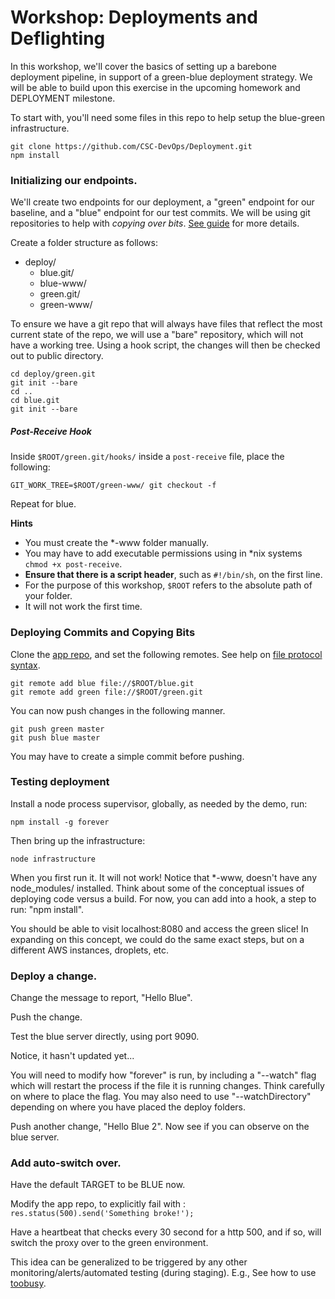 # Workshop: Deployments and Deflighting

In this workshop, we'll cover the basics of setting up a barebone deployment pipeline, in support of a green-blue deployment strategy.  We will be able to build upon this exercise in the upcoming homework and DEPLOYMENT milestone.

To start with, you'll need some files in this repo to help setup the blue-green infrastructure.

    git clone https://github.com/CSC-DevOps/Deployment.git
    npm install

### Initializing our endpoints.

We'll create two endpoints for our deployment, a "green" endpoint for our baseline, and a "blue" endpoint for our test commits.  We will be using git repositories to help with *copying over bits*.  [See guide](http://toroid.org/ams/git-website-howto) for more details.

Create a folder structure as follows:

* deploy/
  * blue.git/
  * blue-www/
  * green.git/
  * green-www/

To ensure we have a git repo that will always have files that reflect the most current state of the repo, we will use a "bare" repository, which will not have a working tree.  Using a hook script, the changes will then be checked out to public directory.

    cd deploy/green.git
    git init --bare
    cd ..
    cd blue.git
    git init --bare

##### Post-Receive Hook

Inside `$ROOT/green.git/hooks/` inside a `post-receive` file, place the following:

    GIT_WORK_TREE=$ROOT/green-www/ git checkout -f

Repeat for blue.

**Hints**

* You must create the *-www folder manually.
* You may have to add executable permissions using in *nix systems `chmod +x post-receive`.
* **Ensure that there is a script header**, such as `#!/bin/sh`, on the first line.
* For the purpose of this workshop, `$ROOT` refers to the absolute path of your folder.
* It will not work the first time.

### Deploying Commits and Copying Bits

Clone the [app repo](https://github.com/CSC-DevOps/App), and set the following remotes.  See help on [file protocol syntax](http://en.wikipedia.org/wiki/File_URI_scheme#Format).

    git remote add blue file://$ROOT/blue.git
    git remote add green file://$ROOT/green.git

You can now push changes in the following manner.

    git push green master
    git push blue master

You may have to create a simple commit before pushing.

### Testing deployment

Install a node process supervisor, globally, as needed by the demo, run:

    npm install -g forever

Then bring up the infrastructure:

    node infrastructure

When you first run it.  It will not work!  Notice that *-www, doesn't have any node_modules/ installed.  Think about some of the conceptual issues of deploying code versus a build.  For now, you can add into a hook, a step to run: "npm install".

You should be able to visit localhost:8080 and access the green slice!
In expanding on this concept, we could do the same exact steps, but on a different AWS instances, droplets, etc.

### Deploy a change.

Change the message to report, "Hello Blue".  

Push the change.

Test the blue server directly, using port 9090.

Notice, it hasn't updated yet...

You will need to modify how "forever" is run, by including a "--watch" flag which will restart the process if the file it is running changes.  Think carefully on where to place the flag.  You may also need to use "--watchDirectory" depending on where you have placed the deploy folders.

Push another change, "Hello Blue 2".  Now see if you can observe on the blue server.

### Add auto-switch over.

Have the default TARGET to be BLUE now.

Modify the app repo, to explicitly fail with : `res.status(500).send('Something broke!');`

Have a heartbeat that checks every 30 second for a http 500, and if so, will switch the proxy over to the green environment.

This idea can be generalized to be triggered by any other monitoring/alerts/automated testing (during staging). E.g., See how to use [toobusy](https://hacks.mozilla.org/2013/01/building-a-node-js-server-that-wont-melt-a-node-js-holiday-season-part-5/).
